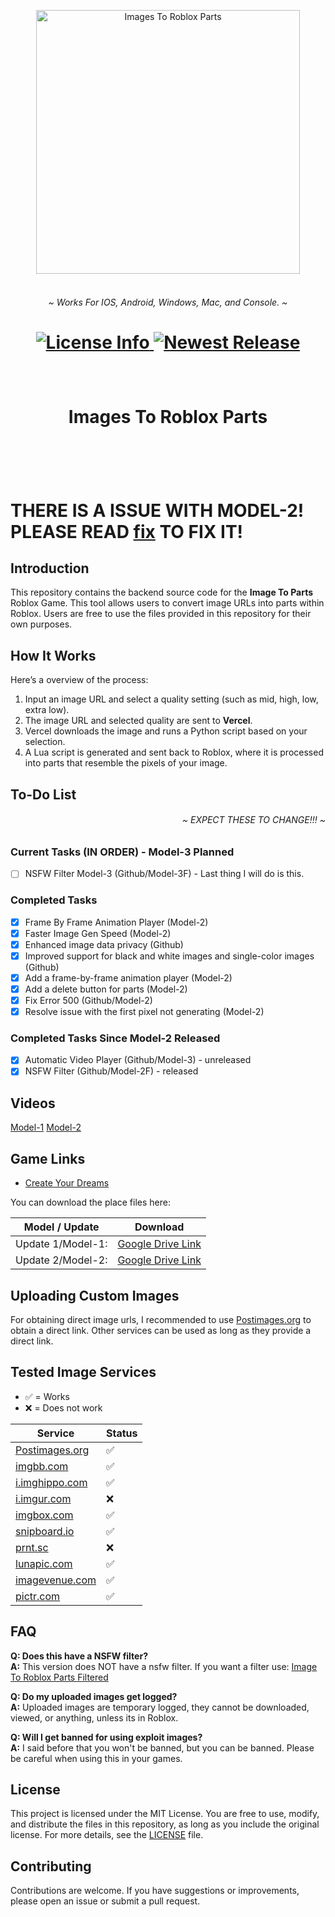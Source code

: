 <!---
Copyright 2024 Colten Wade Parker. All rights reserved.

Licensed under the MIT License;
you may not use this file except in compliance with the License.
You may obtain a copy of the License at

    https://opensource.org/licenses/MIT

Unless required by applicable law or agreed to in writing, software
distributed under the License is distributed on an "AS IS" BASIS,
WITHOUT WARRANTIES OR CONDITIONS OF ANY KIND, either express or implied.
See the License for the specific language governing permissions and
limitations under the License.
-->

<p align="center">
  <img alt="Images To Roblox Parts" src="https://i.postimg.cc/MGx8XrT6/Roblox-Logo-2022.jpg" width="422" height="422" style="max-width: 100%;">
  <br/>
  <br/>
</p>

<h6 align="center">
    ~ Works For IOS, Android, Windows, Mac, and Console. ~
</h6>

<h1 align="center">
    <a href="https://github.com/coltenthefirst/image-to-roblox">
        <img alt="License Info" src="https://img.shields.io/badge/License-MIT-blue.svg">
    </a>
    <a href="https://github.com/coltenthefirst/image-to-roblox/releases">
        <img alt="Newest Release" src="https://img.shields.io/github/release/coltenthefirst/image-to-roblox.svg">
    </a>
</h1>

<p align="center">
  <img alt="asset" src="https://cdn.vectorstock.com/i/500p/16/54/checkerboard-black-and-white-background-vector-33401654.jpg" width="5000" height="10" style="max-width: 100%;">
  <br/>
  <br/>
</p>

<h1 align="center">
    Images To Roblox Parts
</h1>

<br>

<p align="center">
  <img alt="asset" src="https://cdn.vectorstock.com/i/500p/16/54/checkerboard-black-and-white-background-vector-33401654.jpg" width="5000" height="10" style="max-width: 100%;">
  <br/>
  <br/>
</p>

# THERE IS A ISSUE WITH MODEL-2! PLEASE READ [fix](https://github.com/coltenthefirst/image-to-roblox/issues/5) TO FIX IT!

## Introduction

This repository contains the backend source code for the **Image To Parts** Roblox Game. This tool allows users to convert image URLs into parts within Roblox. Users are free to use the files provided in this repository for their own purposes.

## How It Works
Here’s a overview of the process:
1. Input an image URL and select a quality setting (such as mid, high, low, extra low).
2. The image URL and selected quality are sent to **Vercel**.
3. Vercel downloads the image and runs a Python script based on your selection.
4. A Lua script is generated and sent back to Roblox, where it is processed into parts that resemble the pixels of your image.

## To-Do List

<h6 style="text-align: right;">
    ~ EXPECT THESE TO CHANGE!!! ~
</h6>

### Current Tasks (IN ORDER) - Model-3 Planned

- [ ] NSFW Filter Model-3 (Github/Model-3F) - Last thing I will do is this.

### Completed Tasks

- [x] Frame By Frame Animation Player (Model-2)
- [x] Faster Image Gen Speed (Model-2)
- [x] Enhanced image data privacy (Github)
- [x] Improved support for black and white images and single-color images (Github)
- [x] Add a frame-by-frame animation player (Model-2)
- [x] Add a delete button for parts (Model-2)
- [x] Fix Error 500 (Github/Model-2)
- [x] Resolve issue with the first pixel not generating (Model-2)

### Completed Tasks Since Model-2 Released

- [x] Automatic Video Player (Github/Model-3) - unreleased
- [x] NSFW Filter (Github/Model-2F) - released

## Videos
[Model-1](https://www.youtube.com/watch?v=oFm_znA53r8)
[Model-2](https://www.youtube.com/watch?v=6pRmz4_hoDo)

## Game Links
- [Create Your Dreams](https://www.roblox.com/games/128560311364952/Create-Your-Dreams)


You can download the place files here:

| Model / Update                            | Download |
|------------------------------------|--------|
| Update 1/Model-1: |[Google Drive Link](https://drive.google.com/file/d/1YdDMn-is_UD_VkbfgQKzQ3mzjJb5QZHY/view?usp=sharing)|
| Update 2/Model-2: |[Google Drive Link](https://drive.google.com/file/d/1GUnPJWO0sX8VsMysFi1eTUbYXyJKcshk/view?usp=sharing)|


## Uploading Custom Images
For obtaining direct image urls, I recommended to use [Postimages.org](https://postimages.org/) to obtain a direct link. Other services can be used as long as they provide a direct link.

## Tested Image Services
- ✅ = Works
- ❌ = Does not work

| Service                            | Status |
|------------------------------------|--------|
| [Postimages.org](https://postimages.org/)      | ✅     |
| [imgbb.com](https://imgbb.com/)                | ✅     |
| [i.imghippo.com](https://i.imghippo.com)       | ✅     |
| [i.imgur.com](https://i.imgur.com)             | ❌     |
| [imgbox.com](https://imgbox.com/)              | ✅     |
| [snipboard.io](https://snipboard.io/)          | ✅     |
| [prnt.sc](https://prnt.sc/)                    | ❌     |
| [lunapic.com](https://www7.lunapic.com/editor/?action=quick-upload) | ✅     |
| [imagevenue.com](https://www.imagevenue.com/)  | ✅     |
| [pictr.com](https://pictr.com/upload)          | ✅     |

## FAQ

**Q: Does this have a NSFW filter?**  
**A:** This version does NOT have a nsfw filter. If you want a filter use: [Image To Roblox Parts Filtered](https://github.com/coltenthefirst/image-to-roblox-FILTERED)

**Q: Do my uploaded images get logged?**  
**A:** Uploaded images are temporary logged, they cannot be downloaded, viewed, or anything, unless its in Roblox.

**Q: Will I get banned for using exploit images?**  
**A:** I said before that you won't be banned, but you can be banned. Please be careful when using this in your games.

## License
This project is licensed under the MIT License. You are free to use, modify, and distribute the files in this repository, as long as you include the original license. For more details, see the [LICENSE](LICENSE) file.

## Contributing
Contributions are welcome. If you have suggestions or improvements, please open an issue or submit a pull request.
